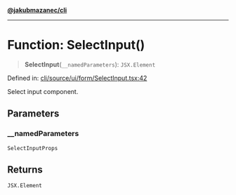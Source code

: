 [**@jakubmazanec/cli**](../README.md)

---

# Function: SelectInput()

> **SelectInput**(`__namedParameters`): `JSX.Element`

Defined in:
[cli/source/ui/form/SelectInput.tsx:42](https://github.com/jakubmazanec/tools/blob/797379ce98752dc838b82c8398e04d90c58ce9e7/packages/cli/source/ui/form/SelectInput.tsx#L42)

Select input component.

## Parameters

### \_\_namedParameters

`SelectInputProps`

## Returns

`JSX.Element`
